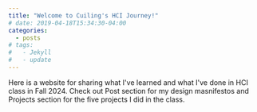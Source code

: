 ```yaml
---
title: "Welcome to Cuiling's HCI Journey!"
# date: 2019-04-18T15:34:30-04:00
categories:
  - posts
# tags:
#   - Jekyll
#   - update
---
```


Here is a website for sharing what I've learned and what I've done in HCI class in Fall 2024.
Check out Post section for my design masnifestos and Projects section for the five projects I did in the class.
